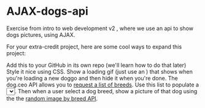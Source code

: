 # AJAX-dogs-api
Exercise from intro to web development v2 , where we use an api to show dogs pictures, using AJAX.

For your extra-credit project, here are some cool ways to expand this project:

Add this to your GitHub in its own repo (we'll learn how to do that later)
Style it nice using CSS.
Show a loading gif (just use an <img />) that shows when you're loading a new doggo and then hide it when you're done.
The dog.ceo API allows you to [request a list of breeds](https://dog.ceo/dog-api/documentation/). Use this list to populate a <select></select>. Then when a user select a dog breed, show a picture of that dog using the the [random image by breed API](https://dog.ceo/dog-api/documentation/breed).
